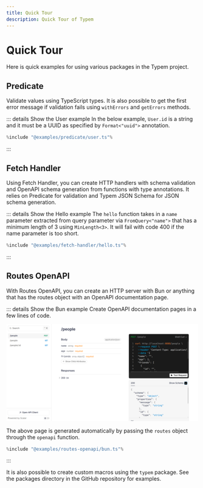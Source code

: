 ```yaml
---
title: Quick Tour
description: Quick Tour of Typem
---
```


# Quick Tour

Here is quick examples for using various packages in the Typem project.

## Predicate

Validate values using TypeScript types. It is also possible to get the first error message if validation fails using `withErrors` and `getErrors` methods.

::: details Show the User example
In the below example, `User.id` is a string and it must be a UUID as specified by `Format<"uuid">` annotation.
```ts
%include "@examples/predicate/user.ts"%
```
:::

## Fetch Handler

Using Fetch Handler, you can create HTTP handlers with schema validation and OpenAPI schema generation from functions with type annotations. It relies on Predicate for validation and Typem JSON Schema for JSON schema generation.

::: details Show the Hello example
The `hello` function takes in a `name` parameter extracted from query parameter via `FromQuery<"name">` that has a minimum length of 3 using `MinLength<3>`. It will fail with code 400 if the name parameter is too short.
```ts
%include "@examples/fetch-handler/hello.ts"%
```
:::

## Routes OpenAPI

With Routes OpenAPI, you can create an HTTP server with Bun or anything that has the routes object with an OpenAPI documentation page.

::: details Show the Bun example
Create OpenAPI documentation pages in a few lines of code.


![OpenAPI Documentation Page](openapi-docs-page.png)


The above page is generated automatically by passing the `routes` object through the `openapi` function.
```ts
%include "@examples/routes-openapi/bun.ts"%
```
:::

It is also possible to create custom macros using the `typem` package. See the packages directory in the GitHub repository for examples.
